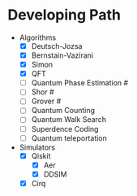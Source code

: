 # **Developing Path**

- Algorithms
  - [x] Deutsch-Jozsa
  - [x] Bernstain-Vazirani
  - [x] Simon
  - [x] QFT
  - [ ] Quantum Phase Estimation #
  - [ ] Shor #
  - [ ] Grover #
  - [ ] Quantum Counting
  - [ ] Quantum Walk Search
  - [ ] Superdence Coding
  - [ ] Quantum teleportation
- Simulators
  - [x] Qiskit
    - [x] Aer
    - [x] DDSIM
  - [x] Cirq
